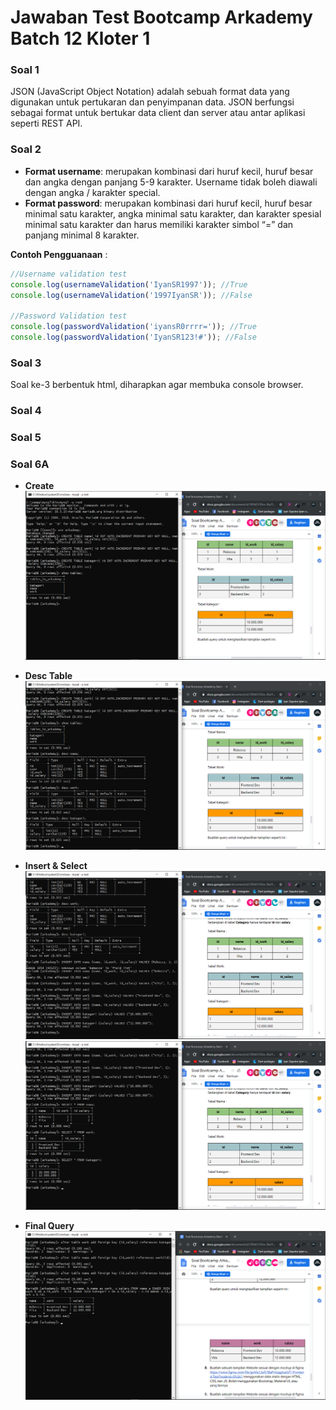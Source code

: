 # Jawaban Test Bootcamp Arkademy Batch 12 Kloter 1

### Soal 1

JSON (JavaScript Object Notation) adalah sebuah format data yang digunakan untuk pertukaran dan penyimpanan data. JSON berfungsi sebagai format untuk bertukar data client dan server atau antar aplikasi seperti REST API.

### Soal 2

- **Format username**: merupakan kombinasi dari huruf kecil, huruf besar dan angka dengan panjang 5-9 karakter. Username tidak boleh diawali dengan angka / karakter special.
- **Format password**: merupakan kombinasi dari huruf kecil, huruf besar minimal satu karakter, angka minimal satu karakter, dan karakter spesial minimal satu karakter dan harus memiliki karakter simbol “=” dan panjang minimal 8 karakter.

**Contoh Pengguanaan** :

```javascript
//Username validation test
console.log(usernameValidation('IyanSR1997')); //True
console.log(usernameValidation('1997IyanSR')); //False

//Password Validation test
console.log(passwordValidation('iyansR0rrrr=')); //True
console.log(passwordValidation('IyanSR123!#')); //False
```

### Soal 3

Soal ke-3 berbentuk html, diharapkan agar membuka console browser.

### Soal 4

### Soal 5

### Soal 6A

- **Create**
  ![create](https://raw.githubusercontent.com/iyansr/arkademyb12k01/master/img/create_table.png 'Create Table')

- **Desc Table**
  ![desc](https://raw.githubusercontent.com/iyansr/arkademyb12k01/master/img/desc_table.png 'Desc Table')

- **Insert & Select**
  ![desc](https://raw.githubusercontent.com/iyansr/arkademyb12k01/master/img/insert_select.png 'Insert Select')
  ![desc](https://raw.githubusercontent.com/iyansr/arkademyb12k01/master/img/insert_select1.png 'Insert Select')

- **Final Query**
  ![desc](https://raw.githubusercontent.com/iyansr/arkademyb12k01/master/img/final_query.png 'Final')
